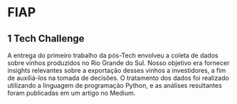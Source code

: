 # FIAP
## 1 Tech Challenge

A entrega do primeiro trabalho da pós-Tech envolveu a coleta de dados sobre vinhos produzidos no Rio Grande do Sul. Nosso objetivo era fornecer insights relevantes sobre a exportação desses vinhos a investidores, a fim de auxiliá-los na tomada de decisões. 
O tratamento dos dados foi realizado utilizando a linguagem de programação Python, e as análises resultantes foram publicadas em um artigo no Medium.
